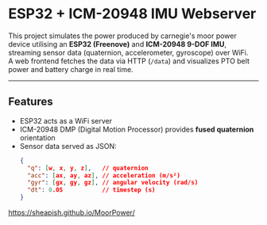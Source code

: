 # ESP32 + ICM-20948 IMU Webserver

This project simulates the power produced by carnegie's moor power device utilising an **ESP32 (Freenove)** and **ICM-20948 9-DOF IMU**, streaming sensor data (quaternion, accelerometer, gyroscope) over WiFi.  
A web frontend fetches the data via HTTP (`/data`) and visualizes PTO belt power and battery charge in real time.

---

## Features
- ESP32 acts as a WiFi server
- ICM-20948 DMP (Digital Motion Processor) provides **fused quaternion** orientation
- Sensor data served as JSON:
  ```json
  {
    "q": [w, x, y, z],   // quaternion
    "acc": [ax, ay, az], // acceleration (m/s²)
    "gyr": [gx, gy, gz], // angular velocity (rad/s)
    "dt": 0.05           // timestep (s)
  }

https://sheapish.github.io/MoorPower/
